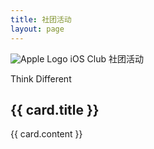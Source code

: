 ```yaml
---
title: 社团活动
layout: page
---
```


<script setup>
const cards = [
  {
    title: 'iOS Club和你一起体验最新产品',
    content: 'iOS Club与许多企业进行合作，我们将带您体验最新的设备与最新应用',
    url: '/article/vision'
  },
  {
    title: 'iOS Club和你一起看发布会',
    content: 'iOS Club和你一起见证未来。未来已来，你来不来？',
    url: '/article/press-conference'
  }
]
</script>

<div class="flex flex-col items-center">
  <img src="/Centre/AppleLogo.jpg" class="w-40 md:w-60 lg:w-80 my-6" alt="Apple Logo" />
  
  <span class="text-clip text-transparent text-3xl md:text-4xl lg:text-5xl font-bold mb-4">
    iOS Club 社团活动
  </span>
  
  <p class="text-xl md:text-2xl text-gray-600 dark:text-gray-300 font-semibold mb-10">Think Different</p>
</div>

<div class="grid grid-cols-1 md:grid-cols-2 gap-6 max-w-4xl mx-auto my-10 px-4">
  <div v-for="card in cards" :key="card.title" class="transform transition-all duration-300 hover:scale-105">
    <a :href="card.url" target="_blank" class="block h-full">
      <div class="bg-white dark:bg-gray-800 rounded-lg shadow-lg p-6 h-full hover:shadow-xl transition-shadow duration-300">
        <h2 class="text-xl font-semibold mb-2 text-gray-800 dark:text-white">{{ card.title }}</h2>
        <p class="text-gray-600 dark:text-gray-300">{{ card.content }}</p>
      </div>
    </a>
  </div>
</div>